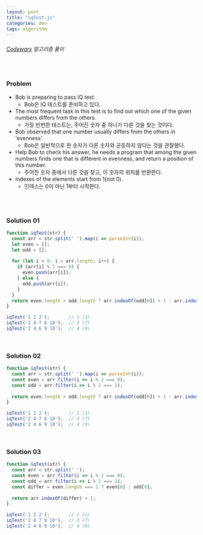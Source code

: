 ```yaml
---
layout: post
title: "iqTest.js"
categories: dev
tags: algorithm
---
```


###### [Codewars](https://www.codewars.com) 알고리즘 풀이

<br>

### Problem

- Bob is preparing to pass IQ test.
  - Bob은 IQ 테스트를 준비하고 있다.
- The most frequent task in this test is to find out which one of the given numbers differs from the others.
  - 가장 빈번한 테스트는, 주어진 숫자 중 하나가 다른 것을 찾는 것이다.
- Bob observed that one number usually differs from the others in 'evenness'.
  - Bob은 일반적으로 한 숫자가 다른 숫자와 균등하지 않다는 것을 관찰했다.
- Help Bob to check his answer, he needs a program that among the given numbers finds one that is different in evenness, and return a position of this number.
  - 주어진 숫자 중에서 다른 것을 찾고, 이 숫자의 위치를 반환한다.
- Indexes of the elements start from 1(not 0).
  - 인덱스는 0이 아닌 1부터 시작한다.

<br>

<br>

### Solution 01

```js
function iqTest(str) {
  const arr = str.split(' ').map(i => parseInt(i));
  let even = [];
  let odd = [];
  
  for (let i = 0; i < arr.length; i++) {
    if (arr[i] % 2 === 0) {
      even.push(arr[i]);
    } else {
      odd.push(arr[i]);
    }
  }
  return even.length > odd.length ? arr.indexOf(odd[0]) + 1 : arr.indexOf(even[0]) + 1;
}

iqTest('1 2 2');       // 1 (1)
iqTest('2 4 7 8 10');  // 3 (7)
iqTest('2 4 6 9 10');  // 4 (9)
```

<br>

### Solution 02

```js
function iqTest(str) {
  const arr = str.split(' ').map(i => parseInt(i));
  const even = arr.filter(i => i % 2 === 0);
  const odd = arr.filter(i => i % 2 === 1);
  
  return even.length > odd.length ? arr.indexOf(odd[0]) + 1 : arr.indexOf(even[0]) + 1;
}

iqTest('1 2 2');       // 1 (1)
iqTest('2 4 7 8 10');  // 3 (7)
iqTest('2 4 6 9 10');  // 4 (9)
```

<br>

### Solution 03

```js
function iqTest(str) {
  const arr = str.split(' ');
  const even = arr.filter(i => i % 2 === 0);
  const odd = arr.filter(i => i % 2 === 1);
  const differ = even.length === 1 ? even[0] : odd[0];
  
  return arr.indexOf(differ) + 1;
}

iqTest('1 2 2');       // 1 (1)
iqTest('2 4 7 8 10');  // 3 (7)
iqTest('2 4 6 9 10');  // 4 (9)
```

<br>

<br>